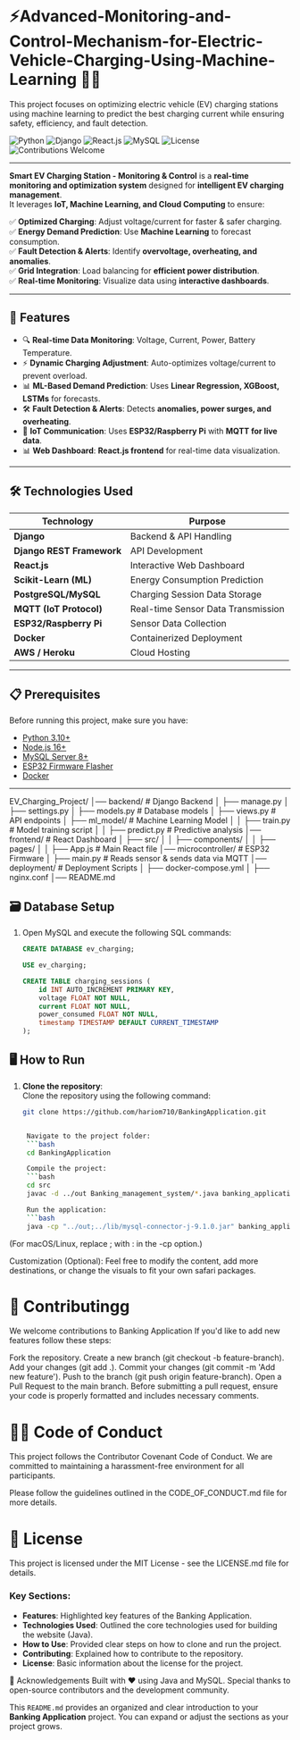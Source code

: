 # ⚡Advanced-Monitoring-and-Control-Mechanism-for-Electric-Vehicle-Charging-Using-Machine-Learning 🚗🔋
This project focuses on optimizing electric vehicle (EV) charging stations using machine learning to predict the best charging current while ensuring safety, efficiency, and fault detection.


![Python](https://img.shields.io/badge/Python-3.10-blue?style=flat&logo=python)
![Django](https://img.shields.io/badge/Django-4.0-green?style=flat&logo=django)
![React.js](https://img.shields.io/badge/React.js-18.0-blue?style=flat&logo=react)
![MySQL](https://img.shields.io/badge/MySQL-8.0-blue?style=flat&logo=mysql)
![License](https://img.shields.io/badge/License-MIT-green?style=flat)
![Contributions Welcome](https://img.shields.io/badge/Contributions-Welcome-brightgreen)

---

**Smart EV Charging Station - Monitoring & Control** is a **real-time monitoring and optimization system** designed for **intelligent EV charging management**.  
It leverages **IoT, Machine Learning, and Cloud Computing** to ensure:

✅ **Optimized Charging**: Adjust voltage/current for faster & safer charging.  
✅ **Energy Demand Prediction**: Use **Machine Learning** to forecast consumption.  
✅ **Fault Detection & Alerts**: Identify **overvoltage, overheating, and anomalies**.  
✅ **Grid Integration**: Load balancing for **efficient power distribution**.  
✅ **Real-time Monitoring**: Visualize data using **interactive dashboards**.  

---

## 🚀 Features

- 🔍 **Real-time Data Monitoring**: Voltage, Current, Power, Battery Temperature.
- ⚡ **Dynamic Charging Adjustment**: Auto-optimizes voltage/current to prevent overload.
- 📊 **ML-Based Demand Prediction**: Uses **Linear Regression, XGBoost, LSTMs** for forecasts.
- 🛠️ **Fault Detection & Alerts**: Detects **anomalies, power surges, and overheating**.
- 📡 **IoT Communication**: Uses **ESP32/Raspberry Pi** with **MQTT for live data**.
- 📊 **Web Dashboard**: **React.js frontend** for real-time data visualization.

---

## 🛠️ Technologies Used

| **Technology** | **Purpose** |
|---------------|------------|
| **Django** | Backend & API Handling |
| **Django REST Framework** | API Development |
| **React.js** | Interactive Web Dashboard |
| **Scikit-Learn (ML)** | Energy Consumption Prediction |
| **PostgreSQL/MySQL** | Charging Session Data Storage |
| **MQTT (IoT Protocol)** | Real-time Sensor Data Transmission |
| **ESP32/Raspberry Pi** | Sensor Data Collection |
| **Docker** | Containerized Deployment |
| **AWS / Heroku** | Cloud Hosting |

---

## 📋 Prerequisites
Before running this project, make sure you have:

- [Python 3.10+](https://www.python.org/downloads/)
- [Node.js 16+](https://nodejs.org/)
- [MySQL Server 8+](https://dev.mysql.com/downloads/)
- [ESP32 Firmware Flasher](https://espressif.github.io/esptool/)
- [Docker](https://www.docker.com/)

---

EV_Charging_Project/
│── backend/                 # Django Backend
│   ├── manage.py
│   ├── settings.py
│   ├── models.py            # Database models
│   ├── views.py             # API endpoints
│   ├── ml_model/            # Machine Learning Model
│   │   ├── train.py         # Model training script
│   │   ├── predict.py       # Predictive analysis
│── frontend/                # React Dashboard
│   ├── src/
│   │   ├── components/
│   │   ├── pages/
│   │   ├── App.js           # Main React file
│── microcontroller/         # ESP32 Firmware
│   ├── main.py              # Reads sensor & sends data via MQTT
│── deployment/              # Deployment Scripts
│   ├── docker-compose.yml
│   ├── nginx.conf
│── README.md


## 🗃️ Database Setup

1. Open MySQL and execute the following SQL commands:
   ```sql
   CREATE DATABASE ev_charging;

   USE ev_charging;

   CREATE TABLE charging_sessions (
       id INT AUTO_INCREMENT PRIMARY KEY,
       voltage FLOAT NOT NULL,
       current FLOAT NOT NULL,
       power_consumed FLOAT NOT NULL,
       timestamp TIMESTAMP DEFAULT CURRENT_TIMESTAMP
   );


## 🖥️ How to Run

1. **Clone the repository**:  
   Clone the repository using the following command:  
   ```bash
   git clone https://github.com/hariom710/BankingApplication.git


    Navigate to the project folder:
    ```bash
    cd BankingApplication

    Compile the project:
    ```bash
    cd src
    javac -d ../out Banking_management_system/*.java banking_application/*.java

    Run the application:
    ```bash
    java -cp "../out;../lib/mysql-connector-j-9.1.0.jar" banking_application.BankingApp
(For macOS/Linux, replace ; with : in the -cp option.)



Customization (Optional): Feel free to modify the content, add more destinations, or change the visuals to fit your own safari packages.

# 🤝 Contributingg
We welcome contributions to Banking Application If you'd like to add new features follow these steps:

Fork the repository.
Create a new branch (git checkout -b feature-branch).
Add your changes (git add .).
Commit your changes (git commit -m 'Add new feature').
Push to the branch (git push origin feature-branch).
Open a Pull Request to the main branch.
Before submitting a pull request, ensure your code is properly formatted and includes necessary comments.

# 🧑‍💻 Code of Conduct
This project follows the Contributor Covenant Code of Conduct. We are committed to maintaining a harassment-free environment for all participants.

Please follow the guidelines outlined in the CODE_OF_CONDUCT.md file for more details.

# 📜 License
This project is licensed under the MIT License - see the LICENSE.md file for details.

### Key Sections:

- **Features**: Highlighted key features of the Banking Application.
- **Technologies Used**: Outlined the core technologies used for building the website (Java).
- **How to Use**: Provided clear steps on how to clone and run the project.
- **Contributing**: Explained how to contribute to the repository.
- **License**: Basic information about the license for the project.

🌟 Acknowledgements
Built with ❤️ using Java and MySQL.
Special thanks to open-source contributors and the development community.

This `README.md` provides an organized and clear introduction to your **Banking Application** project. You can expand or adjust the sections as your project grows.
